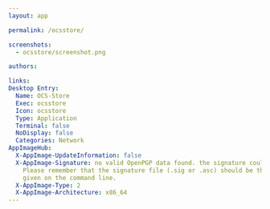 ```yaml
---
layout: app

permalink: /ocsstore/

screenshots:
  - ocsstore/screenshot.png

authors:

links:
Desktop Entry:
  Name: OCS-Store
  Exec: ocsstore
  Icon: ocsstore
  Type: Application
  Terminal: false
  NoDisplay: false
  Categories: Network
AppImageHub:
  X-AppImage-UpdateInformation: false
  X-AppImage-Signature: no valid OpenPGP data found. the signature could not be verified.
    Please remember that the signature file (.sig or .asc) should be the first file
    given on the command line.
  X-AppImage-Type: 2
  X-AppImage-Architecture: x86_64
---
```

